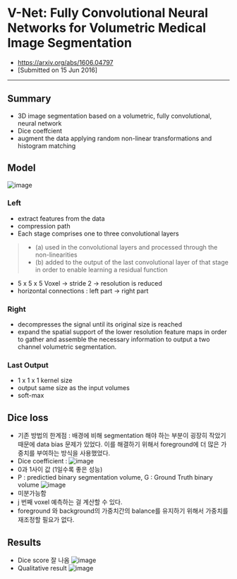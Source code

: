# V-Net: Fully Convolutional Neural Networks for Volumetric Medical Image Segmentation

- https://arxiv.org/abs/1606.04797
- [Submitted on 15 Jun 2016]
---

## Summary
- 3D image segmentation based on a volumetric, fully convolutional, neural network
- Dice coeffcient
- augment the data applying random non-linear transformations and histogram matching

## Model
![image](https://user-images.githubusercontent.com/70581043/132231641-1fd4cd13-26af-45d4-b982-1cb5b0db89e9.png)
### Left
- extract features from the data
- compression path
- Each stage comprises one to three convolutional layers
> - (a) used in the convolutional layers and processed through the non-linearities
> - (b) added to the output of the last convolutional layer of that stage in order to enable learning a residual function
- 5 x 5 x 5 Voxel -> stride 2 -> resolution is reduced
- horizontal connections : left part -> right part
### Right
- decompresses the signal until its original size is reached
- expand the spatial support of the lower resolution feature maps in order to gather and assemble the necessary information to output a two channel volumetric segmentation.

### Last Output
- 1 x 1 x 1 kernel size
- output same size as the input volumes
- soft-max

## Dice loss

- 기존 방법의 한계점 : 배경에 비해 segmentation 해야 하는 부분이 굉장히 작았기 때문에 data bias 문제가 있었다. 이를 해결하기 위해서 foreground에 더 많은 가중치를 부여하는 방식을 사용했었다.
- Dice coefficient : 
![image](https://user-images.githubusercontent.com/70581043/132232978-adae0741-7928-4809-9f4d-7e9f2ce1a852.png)
- 0과 1사이 값 (1일수록 좋은 성능)
- P : predictied binary segmentation volume, G : Ground Truth binary volume
![image](https://user-images.githubusercontent.com/70581043/132233384-198351b7-13fb-4c76-b22e-0fff6be5b756.png)
- 미분가능함
- j 번째 voxel 예측하는 걸 계산할 수 있다.
- foreground 와 background의 가중치간의 balance를 유지하기 위해서 가중치를 재조정할 필요가 없다.

## Results
- Dice score 잘 나옴
![image](https://user-images.githubusercontent.com/70581043/132233824-61ad75fb-8a84-41cc-9964-8d0c0380e717.png)
- Qualitative result
![image](https://user-images.githubusercontent.com/70581043/132233663-8a03b5fd-a275-4bbe-b9d8-0194fc8ed4a9.png)
